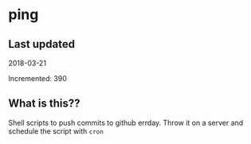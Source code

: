 # ping

## Last updated
2018-03-21

Incremented: 390

## What is this??
Shell scripts to push commits to github errday. Throw it on a server and schedule the script with `cron`
